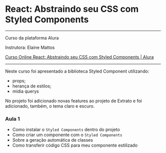 # React: Abstraindo seu CSS com Styled Components
---

Curso da plataforma Alura

Instrutora: Elaine Mattos

[Curso Online React: Abstraindo seu CSS com Styled Components | Alura](https://cursos.alura.com.br/course/react-styled-components)

---

Neste curso foi apresentado a biblioteca Styled Component utilizando:

- props;
- herança de estilos;
- mídia querys

No projeto foi adicionado novas features ao projeto de Extrato e foi adicionado, também, o tema claro e escuro.

### Aula 1

- Como instalar o `Styled Components` dentro do projeto
- Como criar um componente com o `Styled Components`
- Sobre a geração automática de classes
- Como transferir código CSS para meu componente estilizado
